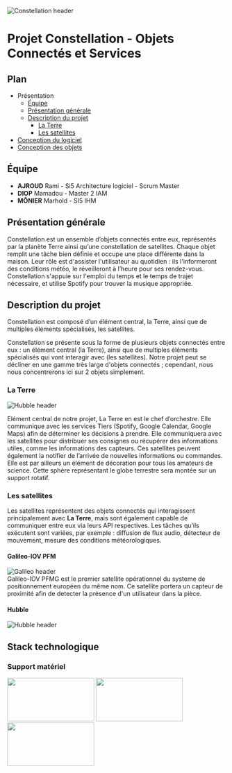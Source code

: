 ![Constellation header](https://github.com/Monierv/OCS/blob/master/Documentation/resources/img/constellation_header.jpg)
# Projet Constellation - Objets Connectés et Services

## Plan

* Présentation
   * [Équipe](#Équipe)
   * [Présentation générale](#présentation-générale)
   * [Description du projet](#description-du-projet)
     * [La Terre](#la-terre)
     * [Les satellites](#les-satellites)
* [Conception du logiciel](https://github.com/Monierv/OCS/blob/master/Documentation/SOFTWARE.md)
* [Conception des objets](https://github.com/Monierv/OCS/blob/master/Documentation/MATERIAL.md)

## Équipe
* **AJROUD** Rami - Si5 Architecture logiciel - Scrum Master
* **DIOP** Mamadou - Master 2 IAM
* **MÔNIER** Marhold - SI5 IHM

## Présentation générale

Constellation est un ensemble d’objets connectés entre eux, représentés par la planète Terre ainsi qu’une constellation de satellites. Chaque objet remplit une tâche bien définie et occupe une place différente dans la maison. Leur rôle est d'assister l'utilisateur au quotidien : ils l'informeront des conditions météo, le réveilleront à l’heure pour ses rendez-vous. Constellation s'appuie sur l'emploi du temps et le temps de trajet nécessaire, et utilise Spotify pour trouver la musique appropriée.

## Description du projet

Constellation est composé d’un élément central, la Terre, ainsi que de multiples éléments
spécialisés, les satellites.

Constellation se présente sous la forme de plusieurs objets connectés entre eux : un élément central (la Terre), ainsi que de multiples éléments spécialisés qui vont interagir avec (les satellites). Notre projet peut se décliner en une gamme très large d'objets connectés ; cependant, nous nous concentrerons ici sur 2 objets simplement.

### La Terre
![Hubble header](https://github.com/Monierv/OCS/blob/master/Documentation/resources/img/earth_header.jpg)  

Elément central de notre projet, La Terre en est le chef d’orchestre. Elle communique avec les services Tiers (Spotify, Google Calendar, Google Maps) afin de déterminer les décisions à prendre. Elle communiquera avec les satellites pour distribuer ses consignes ou récupérer des informations utiles, comme les informations des capteurs. Ces satellites peuvent également la notifier de l’arrivée de nouvelles informations ou commandes.  
Elle est par ailleurs un élément de décoration pour tous les amateurs de science. Cette sphère représentant le globe terrestre sera montée sur un support rotatif.

### Les satellites
Les satellites représentent des objets connectés qui interagissent principalement avec **La Terre**, mais sont également capable de communiquer entre eux via leurs API respectives.
Les tâches qu’ils exécutent sont variées, par exemple : diffusion de flux audio, détecteur de mouvement, mesure des conditions météorologiques.

#### Galileo-IOV PFM
![Galileo header](https://github.com/Monierv/OCS/blob/master/Documentation/resources/img/galileo_header.jpg)  
Galileo-IOV PFMG est le premier satellite opérationnel du systeme de positionnement européen du même nom. Ce satellite portera un capteur de proximité afin de detecter la présence d'un utilisateur dans la pièce.

#### Hubble
![Hubble header](https://github.com/Monierv/OCS/blob/master/Documentation/resources/img/hubble_header.jpg)

## Stack technologique
### Support matériel
<img src="https://github.com/Monierv/OCS/blob/master/Documentation/resources/img/logos/raspberrypi_logo.png" width="200px" height="100px">
<img src="https://github.com/Monierv/OCS/blob/master/Documentation/resources/img/logos/java_logo.jpg" width="200px" height="100px">
<img src="https://github.com/Monierv/OCS/blob/master/Documentation/resources/img/logos/grovepi_logo.jpg" width="200px" height="100px">

